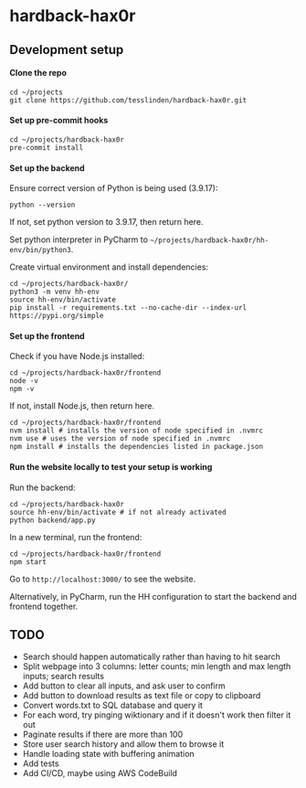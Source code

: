 # hardback-hax0r

## Development setup
#### Clone the repo
```
cd ~/projects
git clone https://github.com/tesslinden/hardback-hax0r.git
```
#### Set up pre-commit hooks
```
cd ~/projects/hardback-hax0r
pre-commit install
```
#### Set up the backend
Ensure correct version of Python is being used (3.9.17):
```
python --version
```
If not, set python version to 3.9.17, then return here.

Set python interpreter in PyCharm to `~/projects/hardback-hax0r/hh-env/bin/python3`.

Create virtual environment and install dependencies:
``` 
cd ~/projects/hardback-hax0r/
python3 -m venv hh-env
source hh-env/bin/activate
pip install -r requirements.txt --no-cache-dir --index-url https://pypi.org/simple
```

#### Set up the frontend
Check if you have Node.js installed:
```
cd ~/projects/hardback-hax0r/frontend
node -v
npm -v
```
If not, install Node.js, then return here.
```
cd ~/projects/hardback-hax0r/frontend
nvm install # installs the version of node specified in .nvmrc
nvm use # uses the version of node specified in .nvmrc
npm install # installs the dependencies listed in package.json
```

#### Run the website locally to test your setup is working
Run the backend:
```
cd ~/projects/hardback-hax0r
source hh-env/bin/activate # if not already activated
python backend/app.py
```
In a new terminal, run the frontend:
```
cd ~/projects/hardback-hax0r/frontend
npm start
```
Go to `http://localhost:3000/` to see the website.

Alternatively, in PyCharm, run the HH configuration to start the backend and frontend together.


## TODO
* Search should happen automatically rather than having to hit search
* Split webpage into 3 columns: letter counts; min length and max length inputs; search results
* Add button to clear all inputs, and ask user to confirm
* Add button to download results as text file or copy to clipboard
* Convert words.txt to SQL database and query it
* For each word, try pinging wiktionary and if it doesn't work then filter it out
* Paginate results if there are more than 100
* Store user search history and allow them to browse it
* Handle loading state with buffering animation
* Add tests
* Add CI/CD, maybe using AWS CodeBuild